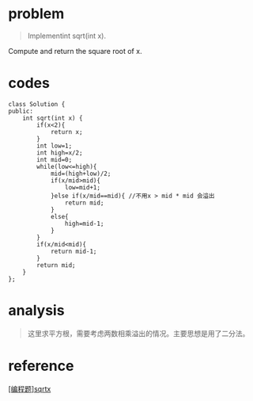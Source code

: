 # problem
>Implementint sqrt(int x).

Compute and return the square root of x.

# codes
```
class Solution {
public:
    int sqrt(int x) {
        if(x<2){
            return x;
        }
        int low=1;
        int high=x/2;
        int mid=0;
        while(low<=high){
            mid=(high+low)/2;
            if(x/mid>mid){
                low=mid+1;
            }else if(x/mid==mid){ //不用x > mid * mid 会溢出
                return mid;
            }
            else{
                high=mid-1;
            }
        }
        if(x/mid<mid){
            return mid-1;
        }
        return mid;
    }
};

```

# analysis
>这里求平方根，需要考虑两数相乘溢出的情况。主要思想是用了二分法。

# reference
[[编程题]sqrtx][1]

[1]: https://www.nowcoder.com/questionTerminal/09fbfb16140b40499951f55113f2166c

